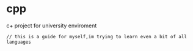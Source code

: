 # cpp
c+ project for university enviroment

    // this is a guide for myself,im trying to learn even a bit of all languages
